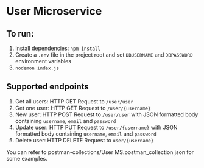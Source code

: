 # User Microservice 

## To run:

1. Install dependencies: `npm install`
2. Create a `.env` file in the project root and set `DBUSERNAME` and `DBPASSWORD` environment variables
3. `nodemon index.js`

## Supported endpoints

1. Get all users: HTTP GET Request to `/user/user`
2. Get one user: HTTP GET Request to `/user/{username}`
3. New user: HTTP POST Request to `/user/user` with JSON formatted body containing `username`, `email` and `password`
4. Update user: HTTP PUT Request to `/user/{username}` with JSON formatted body containing `username`, `email` and `password`
5. Delete user: HTTP DELETE Request to `user/{username}`

You can refer to postman-collections/User MS.postman_collection.json for some examples.